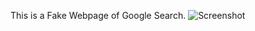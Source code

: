This is a Fake Webpage of Google Search.
![Screenshot](https://github.com/pranshuag9/google/blob/master/screenshot.png)
